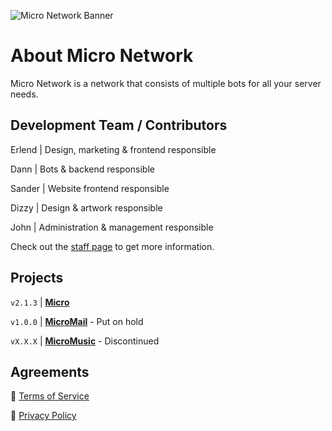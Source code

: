 ![Micro Network Banner](https://i.microbot.me/uploads/Micro_Blue_Twitter.png "Micro Network Banner")

# About Micro Network

Micro Network is a network that consists of multiple bots for all your server needs.

## Development Team / Contributors

Erlend | Design, marketing & frontend responsible

Dann | Bots & backend responsible

Sander | Website frontend responsible

Dizzy | Design & artwork responsible

John | Administration & management responsible

Check out the [staff page](https://microbot.me/staff) to get more information.

## Projects
`v2.1.3` | **[Micro](https://microbot.me)**

`v1.0.0` | **[MicroMail](https://mail.microbot.me)** - Put on hold

`vX.X.X` | **[MicroMusic](https://music.microbot.me)** - Discontinued

## Agreements
:link: [Terms of Service](https://microbot.me/terms)

:link: [Privacy Policy](https://microbot.me/privacy)
